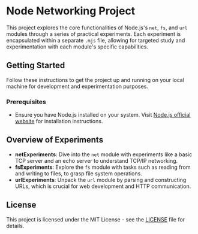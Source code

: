 # Node Networking Project

This project explores the core functionalities of Node.js's `net`, `fs`, and `url` modules through a series of practical experiments. Each experiment is encapsulated within a separate `.mjs` file, allowing for targeted study and experimentation with each module's specific capabilities.

## Getting Started

Follow these instructions to get the project up and running on your local machine for development and experimentation purposes.

### Prerequisites

- Ensure you have Node.js installed on your system. Visit [Node.js official website](https://nodejs.org/) for installation instructions.

## Overview of Experiments

- **netExperiments**: Dive into the `net` module with experiments like a basic TCP server and an echo server to understand TCP/IP networking.
- **fsExperiments**: Explore the `fs` module with tasks such as reading from and writing to files, to grasp file system operations.
- **urlExperiments**: Unpack the `url` module by parsing and constructing URLs, which is crucial for web development and HTTP communication.

## License

This project is licensed under the MIT License - see the [LICENSE](LICENSE) file for details.

 